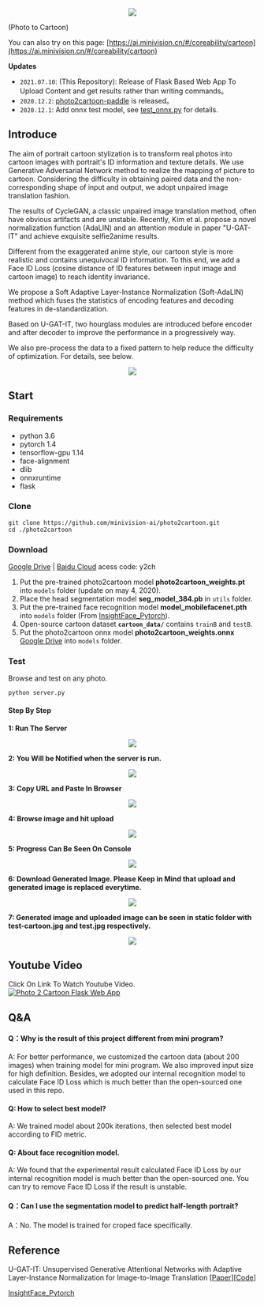 <div align='center'>
  <img src='./static/images/P2CBS.png'>
</div>

(Photo to Cartoon)

You can also try on this page: [https://ai.minivision.cn/#/coreability/cartoon](https://ai.minivision.cn/#/coreability/cartoon)

**Updates**
- `2021.07.10`: (This Repository): Release of Flask Based Web App To Upload Content and get results rather than writing commands。
- `2020.12.2`: [photo2cartoon-paddle](https://github.com/minivision-ai/photo2cartoon-paddle) is released。
- `2020.12.1`: Add onnx test model, see [test_onnx.py](./test_onnx.py) for details.

## Introduce

The aim of portrait cartoon stylization is to transform real photos into cartoon images with portrait's ID information and texture details. We use Generative Adversarial Network method to realize the mapping of picture to cartoon. Considering the difficulty in obtaining paired data and the non-corresponding shape of input and output, we adopt unpaired image translation fashion.

The results of CycleGAN, a classic unpaired image translation method, often have obvious artifacts and are unstable. Recently, Kim et al. propose a novel normalization function (AdaLIN) and an attention module in paper "U-GAT-IT" and achieve exquisite selfie2anime results.

Different from the exaggerated anime style, our cartoon style is more realistic and contains unequivocal ID information. To this end, we add a Face ID Loss (cosine distance of ID features between input image and cartoon image) to reach identity invariance. 

We propose a Soft Adaptive Layer-Instance Normalization (Soft-AdaLIN) method which fuses the statistics of encoding features and decoding features in de-standardization. 

Based on U-GAT-IT, two hourglass modules are introduced before encoder and after decoder to improve the performance in a progressively way.

We also pre-process the data to a fixed pattern to help reduce the difficulty of optimization. For details, see below.

<div align='center'>
  <img src='./images/results.png'>
</div>

## Start

### Requirements
- python 3.6
- pytorch 1.4
- tensorflow-gpu 1.14
- face-alignment
- dlib
- onnxruntime
- flask

### Clone

```
git clone https://github.com/minivision-ai/photo2cartoon.git
cd ./photo2cartoon
```

### Download

[Google Drive](https://drive.google.com/open?id=1lsQS8hOCquMFKJFhK_z-n03ixWGkjT2P) | [Baidu Cloud](https://pan.baidu.com/s/1MsT3-He3UGipKhUi4OcCJw) acess code: y2ch

1. Put the pre-trained photo2cartoon model **photo2cartoon_weights.pt** into `models` folder (update on may 4, 2020).
2. Place the head segmentation model **seg_model_384.pb** in `utils` folder. 
3. Put the pre-trained face recognition model **model_mobilefacenet.pth** into `models` folder (From [InsightFace_Pytorch](https://github.com/TreB1eN/InsightFace_Pytorch)).
4. Open-source cartoon dataset **`cartoon_data/`** contains `trainB` and `testB`.
5. Put the photo2cartoon onnx model **photo2cartoon_weights.onnx** [Google Drive](https://drive.google.com/file/d/1PhwKDUhiq8p-UqrfHCqj257QnqBWD523/view?usp=sharing) into `models` folder.

### Test

Browse and test on any photo.
```
python server.py
```

#### Step By Step

<b>1: Run The Server</b></br>
<div align='center'>
  <img src='./images/1-Run-Server.jpg'>
</div>

<b>2: You Will be Notified when the server is run.</b></br>
<div align='center'>
  <img src='./images/2-Server-Run.jpg'>
</div>

<b>3: Copy URL and Paste In Browser</b></br>
<div align='center'>
  <img src='./images/3-Copy-Url-And-Paste-In-Browser.jpg'>
</div>

<b>4: Browse image and hit upload</b></br>
<div align='center'>
  <img src='./images/4-Browse-Image-And-Hit-Upload.jpg'>
</div>

<b>5: Progress Can Be Seen On Console</b></br>
<div align='center'>
  <img src='./images/5-Progress-Can-Be-Seen-On-Console.jpg'>
</div>

<b>6: Download Generated Image. Please Keep in Mind that upload and generated image is replaced everytime.</b></br>
<div align='center'>
  <img src='./images/6-Download-Generrated-Image.jpg'>
</div>

<b>7: Generated image and uploaded image can be seen in static folder with test-cartoon.jpg and test.jpg respectively.</b></br>
<div align='center'>
  <img src='./images/7-Image-uploaded-and-generated-in-static-folder.jpg'>
</div>

## Youtube Video
Click On Link To Watch Youtube Video.</br>
[![Photo 2 Cartoon Flask Web App](http://i3.ytimg.com/vi/1HSppByqxpg/hqdefault.jpg)](https://www.youtube.com/watch?v=1HSppByqxpg)


## Q&A
#### Q：Why is the result of this project different from mini program?

A: For better performance, we customized the cartoon data (about 200 images) when training model for mini program. We also improved input size for high definition. Besides, we adopted our internal recognition model to calculate Face ID Loss which is much better than the open-sourced one used in this repo.

#### Q: How to select best model?

A: We trained model about 200k iterations, then selected best model according to FID metric.

#### Q: About face recognition model.

A: We found that the experimental result calculated Face ID Loss by our internal recognition model is much better than the open-sourced one. You can try to remove Face ID Loss if the result is unstable.

#### Q：Can I use the segmentation model to predict half-length portrait?
A：No. The model is trained for croped face specifically.

## Reference

U-GAT-IT: Unsupervised Generative Attentional Networks with Adaptive Layer-Instance Normalization for Image-to-Image Translation [[Paper](https://arxiv.org/abs/1907.10830)][[Code](https://github.com/znxlwm/UGATIT-pytorch)]

[InsightFace_Pytorch](https://github.com/TreB1eN/InsightFace_Pytorch)
